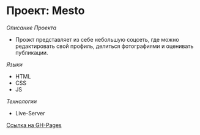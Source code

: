# Проект: Mesto

*Описание Проекта*
* Проэкт представляет из себе небольшую соцсеть, где можно редактировать свой профиль, делиться фотографиями и оценивать публикации.

*Языки*
* HTML
* CSS
* JS

*Технологии*
* Live-Server

[Ссылка на GH-Pages](https://loxichh.github.io/mesto/)